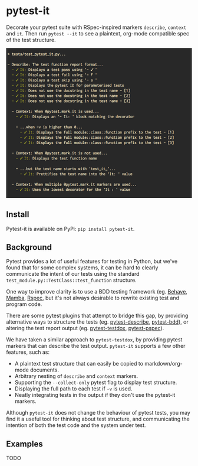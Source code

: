 # pytest-it

Decorate your pytest suite with RSpec-inspired markers `describe`, `context` and
`it`. Then run `pytest --it` to see a plaintext, org-mode compatible spec of the
test structure.

![Pytest-it example test output](/img/output-example.png)


## Install

Pytest-it is available on PyPi: `pip install pytest-it`.


## Background

Pytest provides a lot of useful features for testing in Python, but we've found
that for some complex systems, it can be hard to clearly communicate the intent
of our tests using the standard `test_module.py::TestClass::test_function`
structure.

One way to improve clarity is to use a BDD testing framework
(eg. [Behave](https://github.com/behave/behave),
[Mamba](https://github.com/nestorsalceda/mamba), [Rspec](http://rspec.info), but
it's not always desirable to rewrite existing test and program code.

There are some pytest plugins that attempt to bridge this gap, by providing
alternative ways to structure the tests (eg. [pytest-describe](https://github.com/ropez/pytest-describe), [pytest-bdd](https://github.com/pytest-dev/pytest-bdd)), or
altering the test report output (eg. [pytest-testdox](https://github.com/renanivo/pytest-testdox), [pytest-pspec](https://github.com/gowtham-sai/pytest-pspec)).

We have taken a similar approach to `pytest-testdox`, by providing pytest
markers that can describe the test output. `pytest-it` supports a few other
features, such as:

- A plaintext test structure that can easily be copied to markdown/org-mode documents.
- Arbitrary nesting of `describe` and `context` markers.
- Supporting the `--collect-only` pytest flag to display test structure.
- Displaying the full path to each test if `-v` is used.
- Neatly integrating tests in the output if they don't use the pytest-it
  markers.

Although `pytest-it` does not change the behaviour of pytest tests, you may find it
a useful tool for thinking about test structure, and communicating the intention
of both the test code and the system under test.


## Examples

TODO
